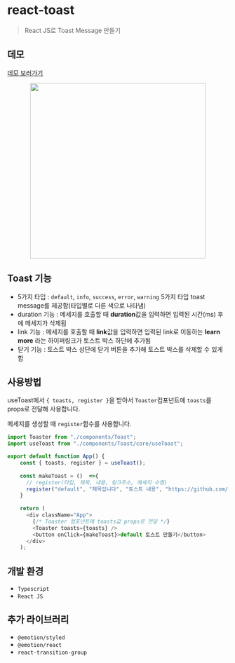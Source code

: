 # react-toast
> React JS로 Toast Message 만들기

## 데모
[데모 보러가기](https://codesandbox.io/s/github/rieulp/react-toast-ui)
<p align="center"><img height="400" src="https://user-images.githubusercontent.com/38723811/192767472-25cb6782-36d0-4876-b2c4-86acbbf7f547.png"></p>

## Toast 기능
- 5가지 타입 : `default`, `info`, `success`, `error`, `warning` 5가지 타입 toast message를 제공함(타입별로 다른 색으로 나타냄)
- duration 기능 : 메세지를 호출할 때 **duration**값을 입력하면 입력된 시간(ms) 후에 메세지가 삭제됨
- link 기능 : 메세지를 호출할 때 **link**값을 입력하면 입력된 link로 이동하는 **learn more** 라는 하이퍼링크가 토스트 박스 하단에 추가됨
- 닫기 기능 : 토스트 박스 상단에 닫기 버튼을 추가해 토스트 박스를 삭제할 수 있게 함

## 사용방법
useToast에서 `{ toasts, register }`을 받아서 `Toaster`컴포넌트에 `toasts`를 props로 전달해 사용합니다.

메세지를 생성할 때 `register`함수를 사용합니다.

```javascript
import Toaster from "./components/Toast";
import useToast from "./components/Toast/core/useToast";

export default function App() {
    const { toasts, register } = useToast();
    
    const makeToast = ()  =>{
      // register(타입, 제목, 내용, 링크주소, 메세지 수명)
      register("default", "제목입니다", "토스트 내용", "https://github.com/rieulp", 3000);
    }
    
    return (
      <div className="App">
        {/* Toaster 컴포넌트에 toasts값 props로 전달 */}
        <Toaster toasts={toasts} />
        <button onClick={makeToast}>default 토스트 만들기</button>
      </div>
    );

```

## 개발 환경
- `Typescript`
- `React JS`

## 추가 라이브러리
- `@emotion/styled`
- `@emotion/react`
- `react-transition-group`

